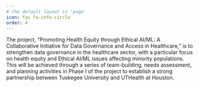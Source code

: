 ```yaml
---
# the default layout is 'page'
icon: fas fa-info-circle
order: 4
---
```

<!-- 
> Add Markdown syntax content to file `_tabs/about.md`{: .filepath } and it will show up on this page.
{: .prompt-tip } -->

The project, “Promoting Health Equity through Ethical AI/ML: A Collaborative Initiative for Data Governance and Access in Healthcare,” is to strengthen data governance in the healthcare sector, with a particular focus on health equity and Ethical AI/ML issues affecting minority populations. This will be achieved through a series of team-building, needs assessment, and planning activities in Phase I of the project to establish a strong partnership between Tuskegee University and UTHealth at Houston.

